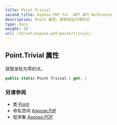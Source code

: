 ```yaml
---
title: Point.Trivial
second_title: Aspose.PDF for .NET API Reference
description: Point 属性。获取坐标为零的点
type: docs
weight: 20
url: /zh/net/aspose.pdf/point/trivial/
---
```

## Point.Trivial 属性

获取坐标为零的点。

```csharp
public static Point Trivial { get; }
```

### 另请参阅

* 类 [Point](../)
* 命名空间 [Aspose.Pdf](../../../aspose.pdf/)
* 程序集 [Aspose.PDF](../../../)